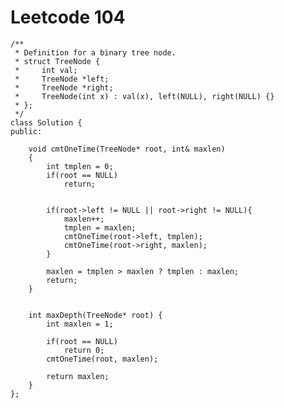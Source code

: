 # Leetcode 104
    /**
     * Definition for a binary tree node.
     * struct TreeNode {
     *     int val;
     *     TreeNode *left;
     *     TreeNode *right;
     *     TreeNode(int x) : val(x), left(NULL), right(NULL) {}
     * };
     */
    class Solution {
    public:

        void cmtOneTime(TreeNode* root, int& maxlen)
        {
            int tmplen = 0;
            if(root == NULL)
                return;


            if(root->left != NULL || root->right != NULL){
                maxlen++;
                tmplen = maxlen;
                cmtOneTime(root->left, tmplen);
                cmtOneTime(root->right, maxlen);
            }

            maxlen = tmplen > maxlen ? tmplen : maxlen;
            return;
        }


        int maxDepth(TreeNode* root) {
            int maxlen = 1;

            if(root == NULL)
                return 0;
            cmtOneTime(root, maxlen);

            return maxlen;
        }
    };
